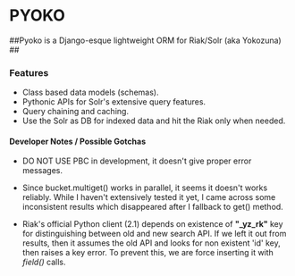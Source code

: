 # PYOKO #


##Pyoko is a Django-esque lightweight ORM for Riak/Solr (aka Yokozuna)  ##

### Features ###

* Class based data models (schemas).
* Pythonic APIs for Solr's extensive query features.
* Query chaining and caching.
* Use the Solr as DB for indexed data and hit the Riak only when needed.  


#### Developer Notes / Possible Gotchas ####

* DO NOT USE PBC in development, it doesn't give proper error messages.

* Since bucket.multiget() works in parallel, it seems it doesn't works reliably. 
    While I haven't extensively tested it yet, I came across some inconsistent results which disappeared after I fallback to get() method.

* Riak's  official Python client (2.1) depends on existence of **"_yz_rk"** key for distinguishing between old and new search API. 
If we left it out from results, then it assumes the old API and looks for non existent 'id' key, then raises a key error.
To prevent this, we are force inserting it with *field()* calls.

